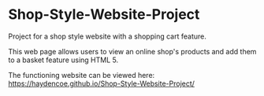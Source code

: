 # Shop-Style-Website-Project
Project for a shop style website with a shopping cart feature. 

This web page allows users to view an online shop's products and add them to a basket feature using HTML 5.  

The functioning website can be viewed here: https://haydencoe.github.io/Shop-Style-Website-Project/ 
